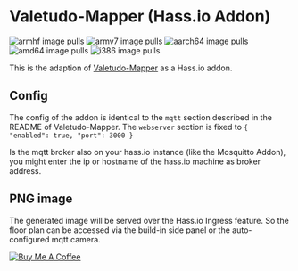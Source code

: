 # Valetudo-Mapper (Hass.io Addon)
![armhf image pulls](https://img.shields.io/docker/pulls/oechslein/hassio-Valetudo-Mapper-armhf?label=docker%20pulls%20%28armhf%29)
![armv7 image pulls](https://img.shields.io/docker/pulls/oechslein/hassio-Valetudo-Mapper-armv7?label=docker%20pulls%20%28armv7%29)
![aarch64 image pulls](https://img.shields.io/docker/pulls/oechslein/hassio-Valetudo-Mapper-aarch64?label=docker%20pulls%20%28aarch64%29)
![amd64 image pulls](https://img.shields.io/docker/pulls/oechslein/hassio-Valetudo-Mapper-amd64?label=docker%20pulls%20%28amd64%29)
![i386 image pulls](https://img.shields.io/docker/pulls/oechslein/hassio-Valetudo-Mapper-i386?label=docker%20pulls%20%28i386%29)

This is the adaption of [Valetudo-Mapper](https://github.com/rand256/valetudo-mapper) as a Hass.io addon.

## Config

The config of the addon is identical to the `mqtt` section described in the README of Valetudo-Mapper.
The `webserver` section is fixed to `{ "enabled": true, "port": 3000 }`

Is the mqtt broker also on your hass.io instance (like the Mosquitto Addon), you might enter the ip or hostname of the hass.io machine as broker address.

## PNG image

The generated image will be served over the Hass.io Ingress feature. So the floor plan can be accessed via the build-in side panel or the auto-configured mqtt camera.

[![Buy Me A Coffee](https://bmc-cdn.nyc3.digitaloceanspaces.com/BMC-button-images/custom_images/orange_img.png)](https://www.buymeacoffee.com/oechslein)
